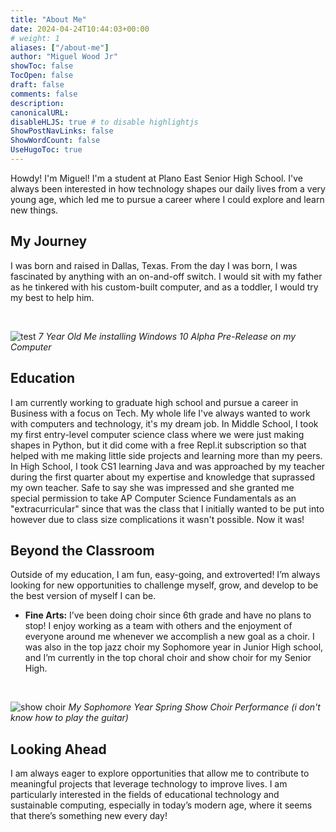 ```yaml
---
title: "About Me"
date: 2024-04-24T10:44:03+00:00
# weight: 1
aliases: ["/about-me"]
author: "Miguel Wood Jr"
showToc: false
TocOpen: false
draft: false
comments: false
description: 
canonicalURL: 
disableHLJS: true # to disable highlightjs
ShowPostNavLinks: false
ShowWordCount: false
UseHugoToc: true
---
```


Howdy! I'm Miguel! I'm a student at Plano East Senior High School. I've always been interested in how technology shapes our daily lives from a very young age, which led me to pursue a career where I could explore and learn new things.

## My Journey

I was born and raised in Dallas, Texas. From the day I was born, I was fascinated by anything with an on-and-off switch. I would sit with my father as he tinkered with his custom-built computer, and as a toddler, I would try my best to help him.

&nbsp;

![test](/images/young-me-computer.png) 
*7 Year Old Me installing Windows 10 Alpha Pre-Release on my Computer*

## Education

I am currently working to graduate high school and pursue a career in Business with a focus on Tech. My whole life I've always wanted to work with computers and technology, it's my dream job. In Middle School, I took my first entry-level computer science class where we were just making shapes in Python, but it did come with a free Repl.it subscription so that helped with me making little side projects and learning more than my peers. In High School, I took CS1 learning Java and was approached by my teacher during the first quarter about my expertise and knowledge that suprassed my own teacher. Safe to say she was impressed and she granted me special permission to take AP Computer Science Fundamentals as an "extracurricular" since that was the class that I initially wanted to be put into however due to class size complications it wasn't possible. Now it was! 

## Beyond the Classroom

Outside of my education, I am fun, easy-going, and extroverted! I’m always looking for new opportunities to challenge myself, grow, and develop to be the best version of myself I can be.

- **Fine Arts:** I’ve been doing choir since 6th grade and have no plans to stop! I enjoy working as a team with others and the enjoyment of everyone around me whenever we accomplish a new goal as a choir. I was also in the top jazz choir my Sophomore year in Junior High school, and I’m currently in the top choral choir and show choir for my Senior High.

&nbsp;

![show choir](/images/show-choir.png)
*My Sophomore Year Spring Show Choir Performance (i don't know how to play the guitar)*

## Looking Ahead

I am always eager to explore opportunities that allow me to contribute to meaningful projects that leverage technology to improve lives. I am particularly interested in the fields of educational technology and sustainable computing, especially in today’s modern age, where it seems that there’s something new every day!
